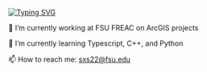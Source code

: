 [![Typing SVG](https://readme-typing-svg.demolab.com/?lines=Hi+there+👋)](https://git.io/typing-svg)

🔭 I’m currently working at FSU FREAC on ArcGIS projects

🌱 I’m currently learning Typescript, C++, and Python

📫 How to reach me: sxs22@fsu.edu


<!--
**KPCOFGS/KPCOFGS** is a ✨ _special_ ✨ repository because its `README.md` (this file) appears on your GitHub profile.

Here are some ideas to get you started:

- 
- 
- 👯 I’m looking to collaborate on ...
- 🤔 I’m looking for help with ...
- 💬 Ask me about ...
- 

- ⚡ Fun fact: ...
-->
